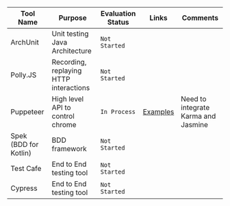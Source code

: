 | **Tool Name** | **Purpose** | **Evaluation Status** | **Links** | **Comments** |
| ----------|-------| ------|------|------|
| ArchUnit | Unit testing Java Architecture | `Not Started` |
| Polly.JS | Recording, replaying HTTP interactions | `Not Started`
| Puppeteer | High level API to control chrome | `In Process` | [Examples](https://github.com/anupmanekar/puppeteer-tests) | Need to integrate Karma and Jasmine|
| Spek (BDD for Kotlin) | BDD framework | `Not Started` |
| Test Cafe | End to End testing tool | `Not Started` |
| Cypress | End to End testing tool | `Not Started` |